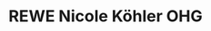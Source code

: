 ---
title: "REWE Nicole Köhler OHG"
url: /blankenfelde-mahlow/rewe-nicole-koehler-ohg/
shop: Supermarkt
---
